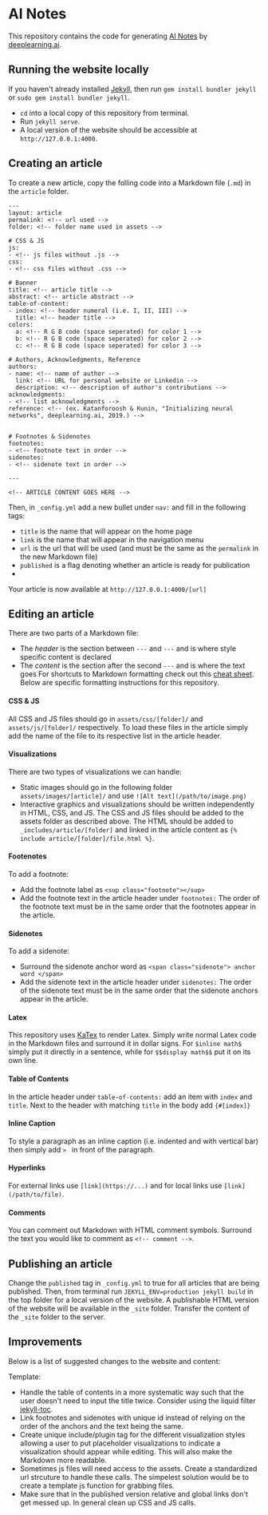# AI Notes

This repository contains the code for generating [AI Notes](http://deeplearning.ai/ai-notes/) by [deeplearning.ai](https://www.deeplearning.ai/).  

## Running the website locally

If you haven't already installed [Jekyll](https://jekyllrb.com/), then run `gem install bundler jekyll` or `sudo gem install bundler jekyll`.

- `cd` into a local copy of this repository from terminal.
- Run `jekyll serve`.
- A local version of the website should be accessible at `http://127.0.0.1:4000`.

## Creating an article

To create a new article, copy the folling code into a Markdown file (`.md`) in the `article` folder. 

```
---
layout: article
permalink: <!-- url used -->
folder: <!-- folder name used in assets -->

# CSS & JS
js:
- <!-- js files without .js -->
css:
- <!-- css files without .css -->

# Banner
title: <!-- article title -->
abstract: <!-- article abstract -->
table-of-content:
- index: <!-- header numeral (i.e. I, II, III) -->
  title: <!-- header title -->
colors:
  a: <!-- R G B code (space seperated) for color 1 -->
  b: <!-- R G B code (space seperated) for color 2 -->
  c: <!-- R G B code (space seperated) for color 3 -->

# Authors, Acknowledgments, Reference
authors:
- name: <!-- name of author -->
  link: <!-- URL for personal website or Linkedin -->
  description: <!-- description of author's contributions -->
acknowledgments:
- <!-- list acknowledgments -->
reference: <!-- (ex. Katanforoosh & Kunin, "Initializing neural networks", deeplearning.ai, 2019.) -->


# Footnotes & Sidenotes
footnotes:
- <!-- footnote text in order -->
sidenotes:
- <!-- sidenote text in order -->

---

<!-- ARTICLE CONTENT GOES HERE -->
```

Then, in  `_config.yml` add a new bullet under `nav:` and fill in the following tags:
 - `title` is the name that will appear on the home page
 - `link` is the name that will appear in the navigation menu
 - `url` is the url that will be used (and must be the same as the `permalink` in the new Markdown file)
 - `published` is a flag denoting whether an article is ready for publication
 - 
Your article is now available at `http://127.0.0.1:4000/[url]`

## Editing an article

There are two parts of a Markdown file:
 - The *header* is the section between `---` and `---` and is where style specific content is declared
 - The *content* is the section after the second `---` and is where the text goes
For shortcuts to Markdown formatting check out this [cheat sheet](https://github.com/adam-p/markdown-here/wiki/Markdown-Cheatsheet).  Below are specific formatting instructions for this repository.

#### CSS & JS
All CSS and JS files should go in `assets/css/[folder]/` and `assets/js/[folder]/` respectively.  To load these files in the article simply add the name of the file to its respective list in the article header.

#### Visualizations
There are two types of visualizations we can handle:
 - Static images should go in the following folder `assets/images/[article]/` and use `![Alt text](/path/to/image.png)`
 - Interactive graphics and visualizations should be written independently in HTML, CSS, and JS. The CSS and JS files should be added to the assets folder as described above.  The HTML should be added to `_includes/article/[folder]` and linked in the article content as `{% include article/[folder]/file.html %}`.

#### Footenotes
To add a footnote:
 - Add the footnote label as `<sup class="footnote"></sup>`
 - Add the footnote text in the article header under `footnotes:`
The order of the footnote text must be in the same order that the footnotes appear in the article.

#### Sidenotes
To add a sidenote:
 - Surround the sidenote anchor word as `<span class="sidenote"> anchor word </span>`
 - Add the sidenote text in the article header under `sidenotes:`
The order of the sidenote text must be in the same order that the sidenote anchors appear in the article.

#### Latex
This repository uses [KaTex](https://katex.org/) to render Latex.  Simply write normal Latex code in the Markdown files and surround it in dollar signs.  For `$inline math$` simply put it directly in a sentence, while for `$$display math$$` put it on its own line.

#### Table of Contents
In the article header under `table-of-contents:` add an item with `index` and `title`.  Next to the header with matching `title` in the body add `{#[index]}`

#### Inline Caption
To style a paragraph as an inline caption (i.e. indented and with vertical bar) then simply add `> ` in front of the paragraph.

#### Hyperlinks
For external links use `[link](https://...)` and for local links use `[link](/path/to/file)`.

#### Comments
You can comment out Markdown with HTML comment symbols.  Surround the text you would like to comment as `<!-- comment -->`.


## Publishing an article

Change the `published` tag in `_config.yml` to true for all articles that are being published.  Then, from terminal run `JEKYLL_ENV=production jekyll build` in the top folder for a local version of the website. A publishable HTML version of the website will be available in the `_site` folder. Transfer the content of the `_site` folder to the server.


## Improvements

Below is a list of suggested changes to the website and content:

Template:
- Handle the table of contents in a more systematic way such that the user doesn't need to input the title twice.  Consider using the liquid filter [jekyll-toc](https://github.com/toshimaru/jekyll-toc).
- Link footnotes and sidenotes with unique id instead of relying on the order of the anchors and the text being the same.
- Create unique include/plugin tag for the different visualization styles allowing a user to put placeholder visualizations to indicate a visualization should appear while editing. This will also make the Markdown more readable.
- Sometimes js files will need access to the assets.  Create a standardized url strcuture to handle these calls.  The simpelest solution would be to create a template js function for grabbing files.
- Make sure that in the published version relative and global links don't get messed up. In general clean up CSS and JS calls.
